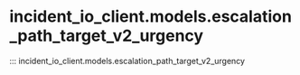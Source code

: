 # incident_io_client.models.escalation_path_target_v2_urgency

::: incident_io_client.models.escalation_path_target_v2_urgency
